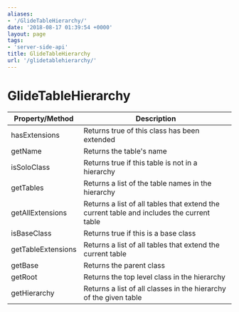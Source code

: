 ```yaml
---
aliases:
- '/GlideTableHierarchy/'
date: '2018-08-17 01:39:54 +0000'
layout: page
tags:
- 'server-side-api'
title: GlideTableHierarchy
url: '/glidetablehierarchy/'
---
```


# GlideTableHierarchy

| Property/Method    | Description                                                                               |
|--------------------|-------------------------------------------------------------------------------------------|
| hasExtensions      | Returns true of this class has been extended                                              |
| getName            | Returns the table's name                                                                  |
| isSoloClass        | Returns true if this table is not in a hierarchy                                          |
| getTables          | Returns a list of the table names in the hierarchy                                        |
| getAllExtensions   | Returns a list of all tables that extend the current table and includes the current table |
| isBaseClass        | Returns true if this is a base class                                                      |
| getTableExtensions | Returns a list of all tables that extend the current table                                |
| getBase            | Returns the parent class                                                                  |
| getRoot            | Returns the top level class in the hierarchy                                              |
| getHierarchy       | Returns a list of all classes in the hierarchy of the given table                         |
